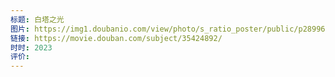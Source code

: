 ```yaml
---
标题: 白塔之光
图片: https://img1.doubanio.com/view/photo/s_ratio_poster/public/p2899618959.webp
链接: https://movie.douban.com/subject/35424892/
时时: 2023
评价:
---
```


